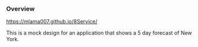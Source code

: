### Overview
https://mlama007.github.io/8Service/

This is a mock design for an application that shows a 5 day forecast of New York.
